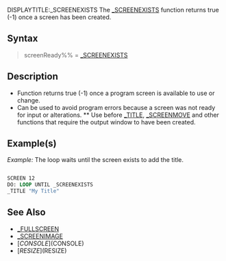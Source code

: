 DISPLAYTITLE:_SCREENEXISTS
The [_SCREENEXISTS](_SCREENEXISTS) function returns true (-1) once a screen has been created.


## Syntax

>  screenReady%% = [_SCREENEXISTS](_SCREENEXISTS)


## Description

* Function returns true (-1) once a program screen is available to use or change.
* Can be used to avoid program errors because a screen was not ready for input or alterations.
** Use before [_TITLE](_TITLE), [_SCREENMOVE](_SCREENMOVE) and other functions that require the output window to have been created.


## Example(s)

*Example:* The loop waits until the screen exists to add the title.

```vb

SCREEN 12
DO: LOOP UNTIL _SCREENEXISTS
_TITLE "My Title"

```


## See Also

* [_FULLSCREEN](_FULLSCREEN)
* [_SCREENIMAGE](_SCREENIMAGE)
* [$CONSOLE]($CONSOLE)
* [$RESIZE]($RESIZE)




